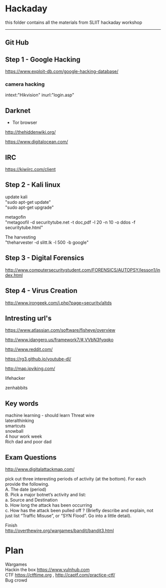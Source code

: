 # Hackaday
this folder contains all the materials from SLIIT hackaday workshop

---
## Git Hub


## Step 1 - Google Hacking

https://www.exploit-db.com/google-hacking-database/

### camera hacking

 intext:"Hikvision" inurl:"login.asp"
 

## Darknet

* Tor browser

http://thehiddenwiki.org/

https://www.digitalocean.com/


## IRC
https://kiwiirc.com/client


## Step 2 - Kali linux

update kali   
"sudo apt-get update"  
"sudo apt-get upgrade"  

metagofin  
"metagoofil   -d securitytube.net -t doc,pdf -l 20 -n 10 -o ddos -f securitytube.html"

The harvesting  
"theharvester   -d slitt.lk -l 500 -b google"

## Step 3 - Digital Forensics
http://www.computersecuritystudent.com/FORENSICS/AUTOPSY/lesson1/index.html

## Step 4 - Virus Creation
http://www.irongeek.com/i.php?page=security/altds

## Intresting url's

https://www.atlassian.com/software/fisheye/overview

http://www.idangero.us/framework7/#.VVbN3fyqqko

http://www.reddit.com/

https://rg3.github.io/youtube-dl/

http://map.ipviking.com/

lifehacker  

zenhabbits  





## Key words

machine learning - should learn
Threat wire  
lateralthinking  
smartcuts  
snowball  
4 hour work week  
Rich dad and poor dad



## Exam Questions

http://www.digitalattackmap.com/

pick out three interesting periods of activity (at the bottom).  For each provide the following.    
A.	The date (period)  
B.	Pick a major botnet’s activity and list:  
a.	Source and Destination  
b.	How long the attack has been occurring  
c.	How has the attack been pulled off ?  (Briefly describe and explain, not just list “Traffic Misuse”, or “SYN Flood”.  Go into a little detail).


Finish  
http://overthewire.org/wargames/bandit/bandit3.html



# Plan

Wargames  
Hackin the box  https://www.vulnhub.com  
CTF https://ctftime.org  , http://captf.com/practice-ctf/   
Bug crowd  








